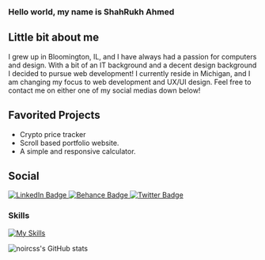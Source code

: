 ### Hello world, my name is ShahRukh Ahmed

## Little bit about me

<!-- What do you enjoy developing? -->


<!-- A little bit about you? -->

I grew up in Bloomington, IL, and I have always had a passion for computers and design. With a bit of an IT background and a decent design background I decided to pursue web development! I currently reside in Michigan, and I am changing my focus to web development and UX/UI design. Feel free to contact me on either one of my social medias down below!

## Favorited Projects

- Crypto price tracker
- Scroll based portfolio website.
- A simple and responsive calculator.

## Social

<!-- Here you would put your social media -->
<div id="badges">
  <a href="https://www.linkedin.com/in/shahrukhahmed12">
    <img src="https://img.shields.io/badge/LinkedIn-blue?style=for-the-badge&logo=linkedin&logoColor=white" alt="LinkedIn Badge"/>
  </a>
  <a href="https://www.behance.net/shahrukhahmed12">
    <img src="https://img.shields.io/badge/behance-blue?style=for-the-badge&logo=behance&logoColor=white" alt="Behance Badge"/>
  </a>
  <a href="https://www.twitter.com/noircss">
    <img src="https://img.shields.io/badge/Twitter-blue?style=for-the-badge&logo=twitter&logoColor=white" alt="Twitter Badge"/>
  </a>
</div>

<!-- [Instagram]() -->
### Skills

[![My Skills](https://skills.thijs.gg/icons?i=js,html,css,jquery,bootstrap,react,photoshop,illustrator,figma)](https://skills.thijs.gg)
<!-- [Trello]() -->






![noircss's GitHub stats](https://github-readme-stats.vercel.app/api?username=noircss&show_icons=true&theme=dracula)
